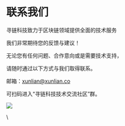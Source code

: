 # 联系我们

寻链科技致力于区块链领域提供全面的技术服务

我们非常期待您的反馈与建议！

无论您有任何问题、合作意向或是需要技术支持，

请随时通过以下方式与我们取得联系。

邮箱：xunlian@xunlian.co

可扫码进入“寻链科技技术交流社区”群。

![](https://ysl009.oss-cn-shanghai.aliyuncs.com/kuangchi/data/job/upload/2024/05/23/da8f55c189cb568f73ec476a84590756.png)

\
